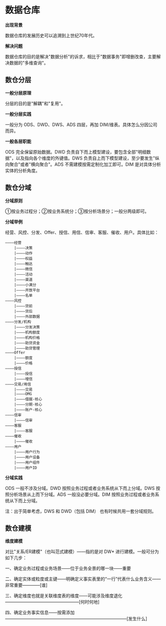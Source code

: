 # 数据仓库

**出现背景**

数据仓库的发展历史可以追溯到上世纪70年代。

**解决问题**

数据仓库的目的是解决"数据分析"的诉求，相比于"数据事务"即增删改查，主要解决数据的"多维查询"。

## 数仓分层

**一般分层原理**

分层的目的是"解耦"和"复用"。

**一般分层实践**

一般分为 ODS、DWD、DWS、ADS 四层，再加 DIM/维表。具体怎么分因公司而异。

**一般各层职能**

ODS 完全保留原始数据。DWD 负责自下而上模型建设，要包含全部"明细数据"，以及指向各个维度的外键值。DWS 负责自上而下模型建设，至少要发生"纵向聚合"或者"横向聚合"。ADS 不需建模按需定制化加工即可。DIM 是对具体分析实体的分析角度。

## 数仓分域

**分域原则**

①按业务过程分；②按业务系统分；③按分析场景分；一般分两级即可。

**分域举例**

经营、风控、分发、Offer、授信、用信、信审、客服、催收、用户。具体比如：

```
————经营
    |————决策
    |————动作
    |————权益
    |————触达
    |————微信
    |————活动
    |————渠道
    |————小满分
    |————开放平台
    |————名单
————风控
    |————贷前
    |————贷后
    |————外部数据
————分发/机构
    |————分发决策
    |————机构额度
    |————机构价格
    |————助贷资金
    |————助贷管理
————Offer
    |————额度
    |————价格
————授信
    |————授信
    |————增信
————交易/用信
    |————交易
    |————OMG
    |————借据-核心
    |————分期-核心
    |————账户-核心
————信审
    |————信审
————客服
    |————客服
————催收
    |————催收
————用户
    |————用户行为
    |————用户设备
    |————用户组件
    |————用户ID
```

**分域实践**

ODS 一般不涉及分域。DWD 按照业务过程或者业务系统从下而上分域。DWS 按照分析场景从上而下分域。ADS 一般没必要分域。DIM 按照业务过程或者业务系统从下而上分域。

注：出于简单考虑，DWS 和 DWD（包括 DIM） 也有时候共用一套分域规则。

## 数仓建模

**维度建模**

对比"关系/ER建模"（也叫范式建模）——指的是对 DW* 进行建模。一般可分为如下几步：

一、确定业务过程或业务场景——位于业务全景的哪一块——重要

二、确定实体或粒度或主键——明确定义事实表里的“一行”代表什么业务含义——非常重要————\[谁\]

三、确定维度也就是关联维度表的维度——可能涉及维度退化—————————————————\[何时何地\]

四、确定业务事实信息——按需添加————————————————————————————\[发生什么\]




